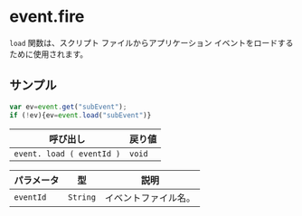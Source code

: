 # event.fire

`load` 関数は、スクリプト ファイルからアプリケーション イベントをロードするために使用されます。

## サンプル

```javascript
var ev=event.get("subEvent");
if (!ev){ev=event.load("subEvent")}
```

| 呼び出し | 戻り値 |
|---|---|
| `event. load ( eventId )` | `void` |

| パラメータ | 型 | 説明 |
|---|---|---|
| `eventId` | `String` | イベントファイル名。 |
